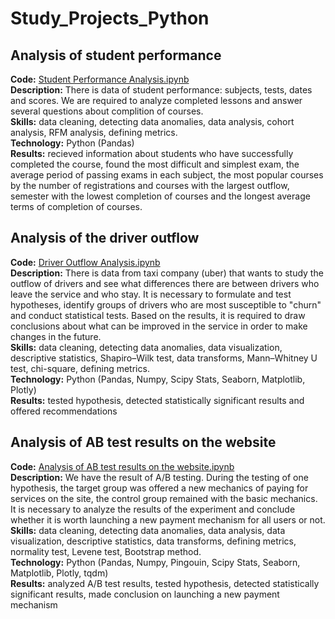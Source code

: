 # Study_Projects_Python

## Analysis of student performance
**Code:** [Student Performance Analysis.ipynb](https://github.com/DariaR22/Study_Projects_Python/blob/main/Student%20Performance%20Analysis%20.ipynb)  
**Description:** There is data of student performance: subjects, tests, dates and scores. We are required to analyze completed lessons and answer several questions about complition of courses.  
**Skills:** data cleaning, detecting data anomalies, data analysis, cohort analysis, RFM analysis, defining metrics.  
**Technology:** Python (Pandas)  
**Results:** recieved information about students who have successfully completed the course, found the most difficult and simplest exam, the average period of passing exams in each subject, the most popular courses by the number of registrations and courses with the largest outflow, semester with the lowest completion of courses and the longest average terms of completion of courses.   

## Analysis of the driver outflow
**Code:** [Driver Outflow Analysis.ipynb](https://github.com/DariaR22/Study_Projects_Python/blob/main/Driver%20Outflow%20Analysis.ipynb)  
**Description:** There is data from taxi company (uber) that wants to study the outflow of drivers and see what differences there are between drivers who leave the service and who stay. It is necessary to formulate and test hypotheses, identify groups of drivers who are most susceptible to "churn" and conduct statistical tests. Based on the results, it is required to draw conclusions about what can be improved in the service in order to make changes in the future.    
**Skills:** data cleaning, detecting data anomalies, data visualization, descriptive statistics, Shapiro–Wilk test, data transforms, Mann–Whitney U test, chi-square, defining metrics.  
**Technology:** Python (Pandas, Numpy, Scipy Stats, Seaborn, Matplotlib, Plotly)  
**Results:** tested hypothesis, detected statistically significant results and offered recommendations

## Analysis of AB test results on the website
**Code:** [Analysis of AB test results on the website.ipynb](https://github.com/DariaR22/Study_Projects_Python/blob/main/Analysis%20of%20AB%20test%20results%20on%20the%20website.ipynb)  
**Description:** We have the result of A/B testing. During the testing of one hypothesis, the target group was offered a new mechanics of paying for services on the site, the control group remained with the basic mechanics. It is necessary to analyze the results of the experiment and conclude whether it is worth launching a new payment mechanism for all users or not.  
**Skills:** data cleaning, detecting data anomalies, data analysis, data visualization, descriptive statistics,  data transforms, defining metrics, normality test, Levene test, Bootstrap method.  
**Technology:** Python (Pandas, Numpy, Pingouin, Scipy Stats, Seaborn, Matplotlib, Plotly, tqdm)  
**Results:** analyzed A/B test results, tested hypothesis, detected statistically significant results, made conclusion on launching a new payment mechanism
